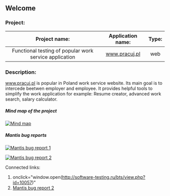## Welcome



### Project:

|                 Project name:                          |  Application name: | Type: |
|                     :--:                               |        :--:        |  :--: |
| Functional testing of popular work service application |   www.pracuj.pl    |  web  |


### Description:

  www.pracuj.pl is popular in Poland work service website. Its main goal is to intercede beetwen employer and employee. It provides helpful tools to simplify the work application for example: Resume creator, advanced work search, salary calculator.

##### Mind map of the project

[![Mind map](https://eriziel.github.io/Portfolio/Images/Mind_map.png)](https://eriziel.github.io/Portfolio/Images/Mind_map.png)


##### Mantis bug reports

[![Mantis bug report 1](https://eriziel.github.io/Portfolio/Images/Mantis_bug_report_1.png)](https://eriziel.github.io/Portfolio/Images/Mantis_bug_report_1.png)

[![Mantis bug report 2](https://eriziel.github.io/Portfolio/Images/Mantis_bug_report_2.png)](https://eriziel.github.io/Portfolio/Images/Mantis_bug_report_2.png)

Connected links: 
1. onclick="window.open(http://software-testing.ru/bts/view.php?id=10057)"
2. [Mantis bug report 2](http://software-testing.ru/bts/view.php?id=10058)

